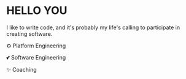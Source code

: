 # HELLO YOU

I like to write code, and it's probably my life's calling to participate in creating software.

⚙️ Platform Engineering

💕 Software Engineering

✨ Coaching
